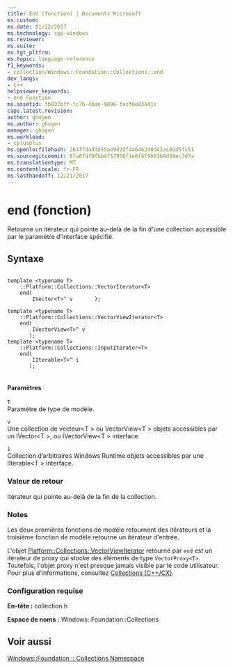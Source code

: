 ```yaml
---
title: End (fonction) | Documents Microsoft
ms.custom: 
ms.date: 01/22/2017
ms.technology: cpp-windows
ms.reviewer: 
ms.suite: 
ms.tgt_pltfrm: 
ms.topic: language-reference
f1_keywords:
- collection/Windows::Foundation::Collections::end
dev_langs:
- C++
helpviewer_keywords:
- end Function
ms.assetid: fb837bff-fc76-4bae-9096-facf0e03041c
caps.latest.revision: 
author: ghogen
ms.author: ghogen
manager: ghogen
ms.workload:
- cplusplus
ms.openlocfilehash: 264ffdad3d55ae9d2df44646240d42ac02d5fcb1
ms.sourcegitcommit: 8fa8fdf0fbb4f57950f1e8f4f9b81b4d39ec7d7a
ms.translationtype: MT
ms.contentlocale: fr-FR
ms.lasthandoff: 12/21/2017
---
```

# <a name="end-function"></a>end (fonction)
Retourne un itérateur qui pointe au-delà de la fin d'une collection accessible par le paramètre d'interface spécifié.  
  
## <a name="syntax"></a>Syntaxe  
  
```  
  
template <typename T>  
    ::Platform::Collections::VectorIterator<T>   
    end(  
        IVector<T>^ v       );  
  
template <typename T>  
    ::Platform::Collections::VectorViewIterator<T>   
    end(  
        IVectorView<T>^ v  
       );  
template <typename T>   
    ::Platform::Collections::InputIterator<T>   
    end(  
        IIterable<T>^ i  
       );  
  
```  
  
#### <a name="parameters"></a>Paramètres  
 `T`  
 Paramètre de type de modèle.  
  
 `v`  
 Une collection de vecteur\<T > ou VectorView\<T > objets accessibles par un IVector\<T >, ou IVectorView\<T > interface.  
  
 `i`  
 Collection d’arbitraires Windows Runtime objets accessibles par une IIterable\<T > interface.  
  
### <a name="return-value"></a>Valeur de retour  
 Itérateur qui pointe au-delà de la fin de la collection.  
  
### <a name="remarks"></a>Notes  
 Les deux premières fonctions de modèle retournent des itérateurs et la troisième fonction de modèle retourne un itérateur d'entrée.  
  
 L'objet [Platform::Collections::VectorViewIterator](../cppcx/platform-collections-vectorviewiterator-class.md) retourné par `end` est un itérateur de proxy qui stocke des éléments de type `VectorProxy<T>`. Toutefois, l'objet proxy n'est presque jamais visible par le code utilisateur. Pour plus d'informations, consultez [Collections (C++/CX)](../cppcx/collections-c-cx.md).  
  
### <a name="requirements"></a>Configuration requise  
 **En-tête :** collection.h  
  
 **Espace de noms :** Windows::Foundation::Collections  
  
## <a name="see-also"></a>Voir aussi  
 [Windows::Foundation :: Collections Namespace](../cppcx/windows-foundation-collections-namespace-c-cx.md)